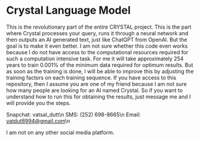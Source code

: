 # Crystal Language Model

This is the revolutionary part of the entire CRYSTAL project. This is the part where Crystal processes your query, runs it through a neural network and then outputs an AI generated text, just like ChatGPT from OpenAI. But the goal is to make it even better.
I am not sure whether this code even works because I do not have access to the computational resources required for such a computation intensive task. For me it will take approximately 254 years to train 0.001% of the minimum data required for optimum results. But as soon as the training is done, I will be able to improve this by adjusting the training factors on each training sequence.
If you have access to this repository, then I assume you are one of my friend because I am not sure how many people are looking for an AI named Crystal. So if you want to understand how to run this for obtaining the results, just message me and I will provide you the steps. 

Snapchat: vatsal_dutt\n
SMS: (252) 698-8665\n
Email: vatdut8994@gmail.com\n

I am not on any other social media platform.
